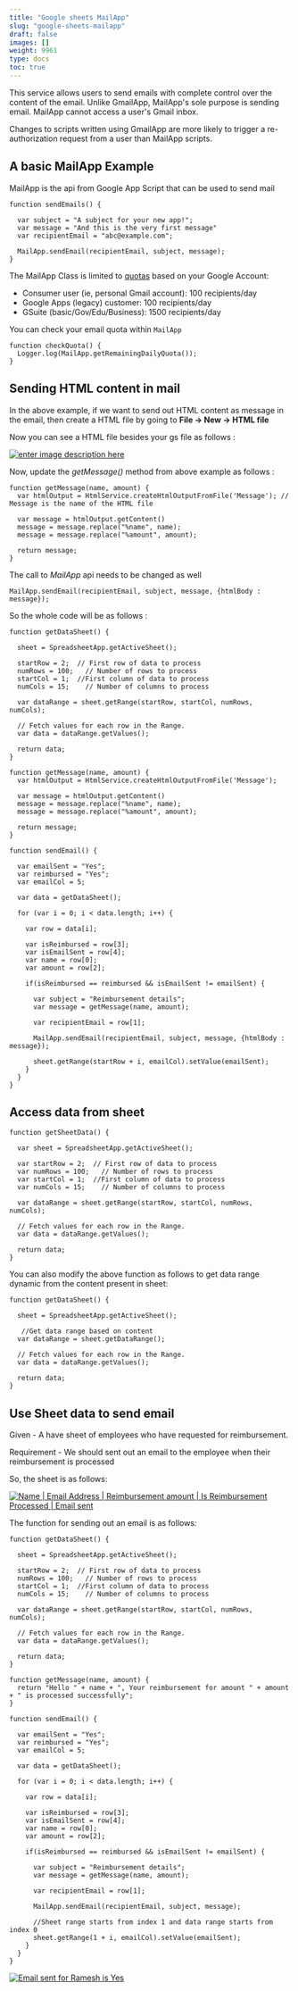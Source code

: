 ```yaml
---
title: "Google sheets MailApp"
slug: "google-sheets-mailapp"
draft: false
images: []
weight: 9961
type: docs
toc: true
---
```


This service allows users to send emails with complete control over the content of the email. Unlike GmailApp, MailApp's sole purpose is sending email. MailApp cannot access a user's Gmail inbox.

Changes to scripts written using GmailApp are more likely to trigger a re-authorization request from a user than MailApp scripts.

## A basic MailApp Example
MailApp is the api from Google App Script that can be used to send mail

<!-- language: lang-js -->
    
    function sendEmails() {

      var subject = "A subject for your new app!";
      var message = "And this is the very first message"
      var recipientEmail = "abc@example.com";

      MailApp.sendEmail(recipientEmail, subject, message);
    }  

The MailApp Class is limited to [quotas][1] based on your Google Account:

- Consumer user (ie, personal Gmail account): 100 recipients/day
- Google Apps (legacy) customer: 100 recipients/day
- GSuite (basic/Gov/Edu/Business): 1500 recipients/day

You can check your email quota within `MailApp`

<!-- language: lang-js -->

    function checkQuota() {
      Logger.log(MailApp.getRemainingDailyQuota());
    }


  [1]: https://developers.google.com/apps-script/guides/services/quotas

## Sending HTML content in mail
In the above example, if we want to send out HTML content as message in the email, then create a HTML file by going to **File -> New -> HTML file**

Now you can see a HTML file besides your gs file as follows :

[![enter image description here][1]][1]


  [1]: http://i.stack.imgur.com/rPy6s.png 

Now, update the *getMessage()* method from above example as follows :

<!-- language: lang-js -->

    function getMessage(name, amount) {
      var htmlOutput = HtmlService.createHtmlOutputFromFile('Message'); // Message is the name of the HTML file
      
      var message = htmlOutput.getContent()
      message = message.replace("%name", name);
      message = message.replace("%amount", amount);
      
      return message;
    }

The call to *MailApp* api needs to be changed as well
<!-- language: lang-js -->
 
    MailApp.sendEmail(recipientEmail, subject, message, {htmlBody : message});

So the whole code will be as follows : 

<!-- language: lang-js -->

    function getDataSheet() {
    
      sheet = SpreadsheetApp.getActiveSheet();
    
      startRow = 2;  // First row of data to process
      numRows = 100;   // Number of rows to process
      startCol = 1;  //First column of data to process
      numCols = 15;    // Number of columns to process 
      
      var dataRange = sheet.getRange(startRow, startCol, numRows, numCols);
    
      // Fetch values for each row in the Range.
      var data = dataRange.getValues();  
    
      return data;  
    }
    
    function getMessage(name, amount) {
      var htmlOutput = HtmlService.createHtmlOutputFromFile('Message');
      
      var message = htmlOutput.getContent()
      message = message.replace("%name", name);
      message = message.replace("%amount", amount);
      
      return message;
    }
    
    function sendEmail() {
      
      var emailSent = "Yes";
      var reimbursed = "Yes";
      var emailCol = 5;
          
      var data = getDataSheet();
      
      for (var i = 0; i < data.length; i++) {
        
        var row = data[i];
        
        var isReimbursed = row[3];
        var isEmailSent = row[4];
        var name = row[0];
        var amount = row[2];
        
        if(isReimbursed == reimbursed && isEmailSent != emailSent) {
          
          var subject = "Reimbursement details";
          var message = getMessage(name, amount);
          
          var recipientEmail = row[1];
          
          MailApp.sendEmail(recipientEmail, subject, message, {htmlBody : message});
          
          sheet.getRange(startRow + i, emailCol).setValue(emailSent);
        }
      }
    }

## Access data from sheet
<!-- language: lang-js -->

    function getSheetData() {
    
      var sheet = SpreadsheetApp.getActiveSheet();

      var startRow = 2;  // First row of data to process
      var numRows = 100;   // Number of rows to process
      var startCol = 1;  //First column of data to process
      var numCols = 15;    // Number of columns to process 
      
      var dataRange = sheet.getRange(startRow, startCol, numRows, numCols);
    
      // Fetch values for each row in the Range.
      var data = dataRange.getValues();  
    
      return data;  
    }

You can also modify the above function as follows to get data range dynamic from the content present in sheet:

<!-- language: lang-js -->

    function getDataSheet() {

      sheet = SpreadsheetApp.getActiveSheet();
       
       //Get data range based on content
      var dataRange = sheet.getDataRange();
  
      // Fetch values for each row in the Range.
      var data = dataRange.getValues();  

      return data;  
    }

## Use Sheet data to send email
Given - A have sheet of employees who have requested for reimbursement. 

Requirement - We should sent out an email to the employee when their reimbursement is processed

So, the sheet is as follows:

[![Name | Email Address | Reimbursement amount | Is Reimbursement Processed | Email sent][1]][1]

The function for sending out an email is as follows:

<!-- language: lang-js -->

    function getDataSheet() {
    
      sheet = SpreadsheetApp.getActiveSheet();
    
      startRow = 2;  // First row of data to process
      numRows = 100;   // Number of rows to process
      startCol = 1;  //First column of data to process
      numCols = 15;    // Number of columns to process 
      
      var dataRange = sheet.getRange(startRow, startCol, numRows, numCols);
    
      // Fetch values for each row in the Range.
      var data = dataRange.getValues();  
    
      return data;  
    }    

    function getMessage(name, amount) {
      return "Hello " + name + ", Your reimbursement for amount " + amount + " is processed successfully";
    }
    
    function sendEmail() {
      
      var emailSent = "Yes";
      var reimbursed = "Yes";
      var emailCol = 5;
          
      var data = getDataSheet();
      
      for (var i = 0; i < data.length; i++) {
        
        var row = data[i];
        
        var isReimbursed = row[3];
        var isEmailSent = row[4];
        var name = row[0];
        var amount = row[2];
        
        if(isReimbursed == reimbursed && isEmailSent != emailSent) {
          
          var subject = "Reimbursement details";
          var message = getMessage(name, amount);
          
          var recipientEmail = row[1];
          
          MailApp.sendEmail(recipientEmail, subject, message);
          
          //Sheet range starts from index 1 and data range starts from index 0
          sheet.getRange(1 + i, emailCol).setValue(emailSent);
        }
      }
    }

[![Email sent for Ramesh is Yes][2]][2]


  [1]: http://i.stack.imgur.com/QhYZq.png
  [2]: http://i.stack.imgur.com/l4GzJ.png

